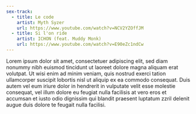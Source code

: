 ```yaml
---
sex-track:
  - title: Le code
    artist: Myth Syzer
    url: https://www.youtube.com/watch?v=NCV2YZOffJM
  - title: Si l'on ride
    artist: ICHON (feat. Muddy Monk)
    url: https://www.youtube.com/watch?v=E90eZc1ndCw
---
```


Lorem ipsum dolor sit amet, consectetuer adipiscing elit, sed diam nonummy nibh euismod tincidunt ut laoreet dolore magna aliquam erat volutpat. Ut wisi enim ad minim veniam, quis nostrud exerci tation ullamcorper suscipit lobortis nisl ut aliquip ex ea commodo consequat. Duis autem vel eum iriure dolor in hendrerit in vulputate velit esse molestie consequat, vel illum dolore eu feugiat nulla facilisis at vero eros et accumsan et iusto odio dignissim qui blandit praesent luptatum zzril delenit augue duis dolore te feugait nulla facilisi.
